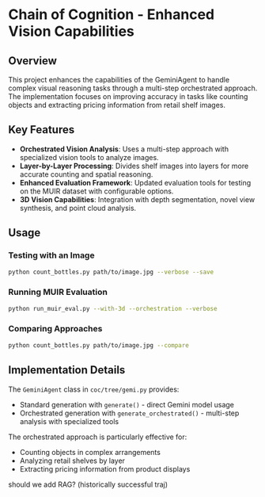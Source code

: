 # Chain of Cognition - Enhanced Vision Capabilities

## Overview

This project enhances the capabilities of the GeminiAgent to handle complex visual reasoning tasks through a multi-step orchestrated approach. The implementation focuses on improving accuracy in tasks like counting objects and extracting pricing information from retail shelf images.

## Key Features

- **Orchestrated Vision Analysis**: Uses a multi-step approach with specialized vision tools to analyze images.
- **Layer-by-Layer Processing**: Divides shelf images into layers for more accurate counting and spatial reasoning.
- **Enhanced Evaluation Framework**: Updated evaluation tools for testing on the MUIR dataset with configurable options.
- **3D Vision Capabilities**: Integration with depth segmentation, novel view synthesis, and point cloud analysis.

## Usage

### Testing with an Image

```bash
python count_bottles.py path/to/image.jpg --verbose --save
```

### Running MUIR Evaluation

```bash
python run_muir_eval.py --with-3d --orchestration --verbose
```

### Comparing Approaches

```bash
python count_bottles.py path/to/image.jpg --compare
```

## Implementation Details

The `GeminiAgent` class in `coc/tree/gemi.py` provides:

- Standard generation with `generate()` - direct Gemini model usage
- Orchestrated generation with `generate_orchestrated()` - multi-step analysis with specialized tools

The orchestrated approach is particularly effective for:
- Counting objects in complex arrangements
- Analyzing retail shelves by layer
- Extracting pricing information from product displays

should we add RAG? (historically successful traj)



